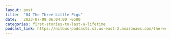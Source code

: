 ```yaml
---
layout: post
title:  "04 The Three Little Pigs"
date:   2023-07-09 06:04:00 -0500
categories: first-stories-to-last-a-lifetime
podcast_link: https://nilbus-podcasts.s3.us-east-2.amazonaws.com/the-well-trained-mind/First%20Stories%20to%20Last%20a%20Lifetime/04%20The%20Three%20Little%20Pigs.mp3
---
```

